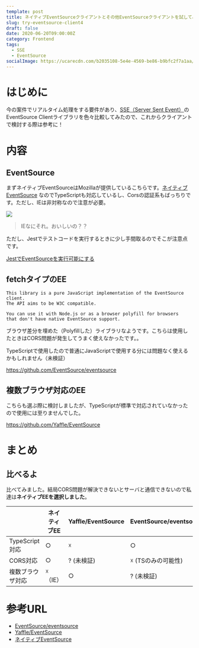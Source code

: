 ```yaml
---
template: post
title: ネイティブEventSourceクライアントとその他EventSourceクライアントを試してみた結果
slug: try-eventsource-client4
draft: false
date: 2020-06-20T09:00:00Z
category: Frontend
tags:
  - SSE
  - EventSource
socialImage: https://ucarecdn.com/b2035108-5e4e-4569-be86-b9bfc2f7a1aa/
---
```


# はじめに

今の案件でリアルタイム処理をする要件があり、[SSE（Server Sent Event）](https://developer.mozilla.org/ja/docs/Web/API/Server-sent_events/Using_server-sent_events)のEventSource Clientライブラリを色々比較してみたので、これからクライアントで検討する際は参考に！

# 内容

## EventSource

まずネイティブEventSourceはMozillaが提供しているこちらです。[ネイティブEventSource](https://developer.mozilla.org/ja/docs/Web/API/EventSource) なのでTypeScriptも対応しているし、Corsの認証系もばっちりです。ただし、IEは非対称なので注意が必要。

![](https://ucarecdn.com/966c5118-280c-4680-a657-8353e1977e83/)

> IEなにそれ。おいしいの？？

ただし、Jestでテストコードを実行するときに少し手間取るのでそこが注意点です。

[JestでEventSourceを実行可能にする](/posts/jest-eventsource)

## fetchタイプのEE

```text
This library is a pure JavaScript implementation of the EventSource client. 
The API aims to be W3C compatible.

You can use it with Node.js or as a browser polyfill for browsers 
that don't have native EventSource support.
```

ブラウザ差分を埋めた（Polyfillした）ライブラリなようです。こちらは使用したときはCORS問題が発生してうまく使えなかったです。。

TypeScriptで使用したので普通にJavaScriptで使用する分には問題なく使えるかもしれません（未検証）

https://github.com/EventSource/eventsource

## 複数ブラウザ対応のEE

こちらも選ぶ際に検討しましたが、TypeScriptが標準で対応されていなかったので使用には至りませんでした。

https://github.com/Yaffle/EventSource

# まとめ

## 比べるよ

比べてみました。結局CORS問題が解決できないとサーバと通信できないので私達は**ネイティブEEを選択しました**。

|  | ネイティブEE | Yaffle/EventSource | EventSource/eventsource |
| --- | --- | --- | --- |
| TypeScript対応 | ○ | ☓ | ○ |
| CORS対応 | ○ | ? (未検証) | ☓ (TSのみの可能性) |
| 複数ブラウザ対応 | ☓（IE） | ○ | ? (未検証) |

# 参考URL

- [EventSource/eventsource](https://github.com/EventSource/eventsource)
- [Yaffle/EventSource](https://github.com/Yaffle/EventSource)
- [ネイティブEventSource](https://developer.mozilla.org/ja/docs/Web/API/EventSource)
